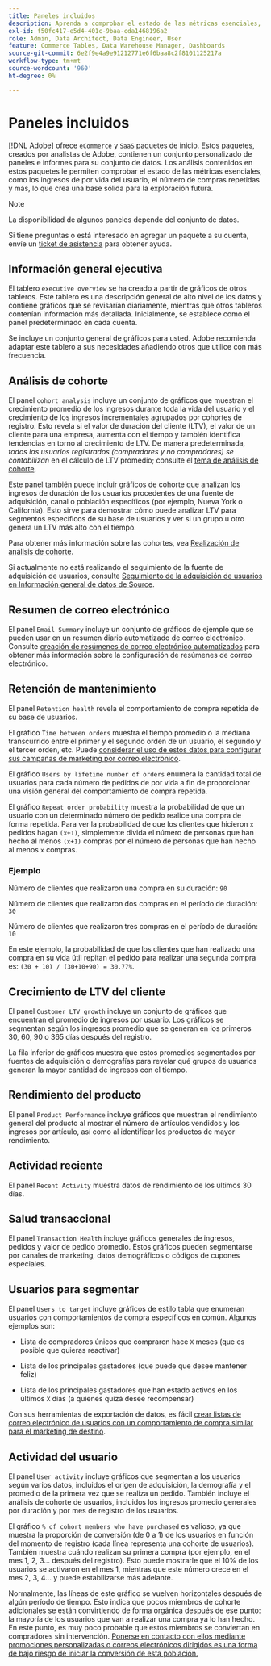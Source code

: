 ```yaml
---
title: Paneles incluidos
description: Aprenda a comprobar el estado de las métricas esenciales, como los ingresos de por vida del usuario, la cantidad de compras repetidas y mucho más, lo que crea una base sólida para la exploración futura.
exl-id: f50fc417-e5d4-401c-9baa-cda1468196a2
role: Admin, Data Architect, Data Engineer, User
feature: Commerce Tables, Data Warehouse Manager, Dashboards
source-git-commit: 6e2f9e4a9e91212771e6f6baa8c2f8101125217a
workflow-type: tm+mt
source-wordcount: '960'
ht-degree: 0%

---
```


# Paneles incluidos

[!DNL Adobe] ofrece `eCommerce` y `SaaS` paquetes de inicio. Estos paquetes, creados por analistas de Adobe, contienen un conjunto personalizado de paneles e informes para su conjunto de datos. Los análisis contenidos en estos paquetes le permiten comprobar el estado de las métricas esenciales, como los ingresos de por vida del usuario, el número de compras repetidas y más, lo que crea una base sólida para la exploración futura.

>[!NOTE]
>
>La disponibilidad de algunos paneles depende del conjunto de datos.

Si tiene preguntas o está interesado en agregar un paquete a su cuenta, envíe un [ticket de asistencia](https://experienceleague.adobe.com/docs/commerce-knowledge-base/kb/troubleshooting/miscellaneous/mbi-service-policies.html) para obtener ayuda.

## Información general ejecutiva

El tablero `executive overview` se ha creado a partir de gráficos de otros tableros. Este tablero es una descripción general de alto nivel de los datos y contiene gráficos que se revisarían diariamente, mientras que otros tableros contenían información más detallada. Inicialmente, se establece como el panel predeterminado en cada cuenta.

Se incluye un conjunto general de gráficos para usted. Adobe recomienda adaptar este tablero a sus necesidades añadiendo otros que utilice con más frecuencia.

## Análisis de cohorte

El panel `cohort analysis` incluye un conjunto de gráficos que muestran el crecimiento promedio de los ingresos durante toda la vida del usuario y el crecimiento de los ingresos incrementales agrupados por cohortes de registro. Esto revela si el valor de duración del cliente (LTV), el valor de un cliente para una empresa, aumenta con el tiempo y también identifica tendencias en torno al crecimiento de LTV. De manera predeterminada, *todos los usuarios registrados (compradores y no compradores) se contabilizan* en el cálculo de LTV promedio; consulte el [tema de análisis de cohorte](../../data-analyst/dev-reports/cohort-rpt-bldr.md).

Este panel también puede incluir gráficos de cohorte que analizan los ingresos de duración de los usuarios procedentes de una fuente de adquisición, canal o población específicos (por ejemplo, Nueva York o California). Esto sirve para demostrar cómo puede analizar LTV para segmentos específicos de su base de usuarios y ver si un grupo u otro genera un LTV más alto con el tiempo.

Para obtener más información sobre las cohortes, vea [Realización de análisis de cohorte](../../data-analyst/dev-reports/cohort-rpt-bldr.md).

Si actualmente no está realizando el seguimiento de la fuente de adquisición de usuarios, consulte [Seguimiento de la adquisición de usuarios en Información general de datos de Source](../../data-analyst/analysis/google-track-user-acq.md).

## Resumen de correo electrónico

El panel `Email Summary` incluye un conjunto de gráficos de ejemplo que se pueden usar en un resumen diario automatizado de correo electrónico. Consulte [creación de resúmenes de correo electrónico automatizados](../../data-user/export-data/email-summaries.md) para obtener más información sobre la configuración de resúmenes de correo electrónico.  

## Retención de mantenimiento

El panel `Retention health` revela el comportamiento de compra repetida de su base de usuarios.

El gráfico `Time between orders` muestra el tiempo promedio o la mediana transcurrido entre el primer y el segundo orden de un usuario, el segundo y el tercer orden, etc. Puede [considerar el uso de estos datos para configurar sus campañas de marketing por correo electrónico](http://blog.rjmetrics.com/acting-on-marketing-data-in-your-rjmetrics-online-dashboard/).

El gráfico `Users by lifetime number of orders` enumera la cantidad total de usuarios para cada número de pedidos de por vida a fin de proporcionar una visión general del comportamiento de compra repetida.  

El gráfico `Repeat order probability` muestra la probabilidad de que un usuario con un determinado número de pedido realice una compra de forma repetida. Para ver la probabilidad de que los clientes que hicieron `x` pedidos hagan `(x+1)`, simplemente divida el número de personas que han hecho al menos `(x+1)` compras por el número de personas que han hecho al menos `x` compras.

### Ejemplo

Número de clientes que realizaron una compra en su duración: `90`

Número de clientes que realizaron dos compras en el período de duración: `30`

Número de clientes que realizaron tres compras en el período de duración: `10`

En este ejemplo, la probabilidad de que los clientes que han realizado una compra en su vida útil repitan el pedido para realizar una segunda compra es: `(30 + 10) / (30+10+90) = 30.77%`.

## Crecimiento de LTV del cliente

El panel `Customer LTV growth` incluye un conjunto de gráficos que encuentran el promedio de ingresos por usuario. Los gráficos se segmentan según los ingresos promedio que se generan en los primeros 30, 60, 90 o 365 días después del registro.  

La fila inferior de gráficos muestra que estos promedios segmentados por fuentes de adquisición o demografías para revelar qué grupos de usuarios generan la mayor cantidad de ingresos con el tiempo.

## Rendimiento del producto

El panel `Product Performance` incluye gráficos que muestran el rendimiento general del producto al mostrar el número de artículos vendidos y los ingresos por artículo, así como al identificar los productos de mayor rendimiento.

## Actividad reciente

El panel `Recent Activity` muestra datos de rendimiento de los últimos 30 días.

## Salud transaccional

El panel `Transaction Health` incluye gráficos generales de ingresos, pedidos y valor de pedido promedio. Estos gráficos pueden segmentarse por canales de marketing, datos demográficos o códigos de cupones especiales.

## Usuarios para segmentar

El panel `Users to target` incluye gráficos de estilo tabla que enumeran usuarios con comportamientos de compra específicos en común. Algunos ejemplos son:

* Lista de compradores únicos que compraron hace `X` meses (que es posible que quieras reactivar)

* Lista de los principales gastadores (que puede que desee mantener feliz)

* Lista de los principales gastadores que han estado activos en los últimos `X` días (a quienes quizá desee recompensar)

Con sus herramientas de exportación de datos, es fácil [crear listas de correo electrónico de usuarios con un comportamiento de compra similar para el marketing de destino](http://blog.rjmetrics.com/creating-contact-lists-for-top-customers/).

## Actividad del usuario

El panel `User activity` incluye gráficos que segmentan a los usuarios según varios datos, incluidos el origen de adquisición, la demografía y el promedio de la primera vez que se realiza un pedido. También incluye el análisis de cohorte de usuarios, incluidos los ingresos promedio generales por duración y por mes de registro de los usuarios.

El gráfico `% of cohort members who have purchased` es valioso, ya que muestra la proporción de conversión (de 0 a 1) de los usuarios en función del momento de registro (cada línea representa una cohorte de usuarios). También muestra cuándo realizan su primera compra (por ejemplo, en el mes 1, 2, 3... después del registro). Esto puede mostrarle que el 10% de los usuarios se activaron en el mes 1, mientras que este número crece en el mes 2, 3, 4... y puede estabilizarse más adelante.

Normalmente, las líneas de este gráfico se vuelven horizontales después de algún período de tiempo. Esto indica que pocos miembros de cohorte adicionales se están convirtiendo de forma orgánica después de ese punto: la mayoría de los usuarios que van a realizar una compra ya lo han hecho. En este punto, es muy poco probable que estos miembros se conviertan en compradores sin intervención. [Ponerse en contacto con ellos mediante promociones personalizadas o correos electrónicos dirigidos es una forma de bajo riesgo de iniciar la conversión de esta población.](http://blog.rjmetrics.com/acting-on-marketing-data-in-your-rjmetrics-online-dashboard/)
